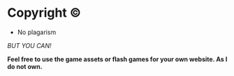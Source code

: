 
# Copyright ©
- No plagarism

*BUT YOU CAN!*

**Feel free to use the game assets or flash games for your own website. As I do not own.**

